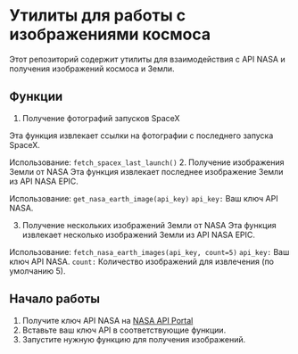# Утилиты для работы с изображениями космоса

Этот репозиторий содержит утилиты для взаимодействия с API NASA и
получения изображений космоса и Земли.

## Функции
1. Получение фотографий запусков SpaceX

Эта функция извлекает ссылки на фотографии с последнего запуска SpaceX.

Использование:
```fetch_spacex_last_launch()```
2. Получение изображения Земли от NASA
Эта функция извлекает последнее изображение Земли из API NASA EPIC.

Использование:
```get_nasa_earth_image(api_key)``` `api_key:` Ваш ключ API NASA.

3. Получение нескольких изображений Земли от NASA
Эта функция извлекает несколько изображений Земли из API NASA EPIC.

Использование:
```fetch_nasa_earth_images(api_key, count=5)``` `api_key:` Ваш ключ API NASA.
`count:` Количество изображений для извлечения (по умолчанию 5).

## Начало работы
1. Получите ключ API NASA на [NASA API Portal](https://api.nasa.gov)
2. Вставьте ваш ключ API в соответствующие функции.
3. Запустите нужную функцию для получения изображений.



